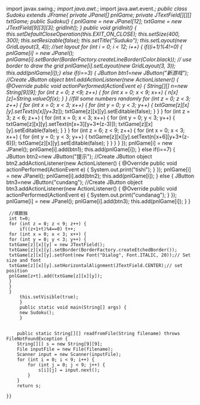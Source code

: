 import javax.swing.*;
import java.awt.*;
import java.awt.event.*;
public class Sudoku extends JFrame{
	 private JPanel[] pnlGame;
	 private JTextField[][][] txtGame;
	 public Sudoku() {
	 pnlGame = new JPanel[12];
	 txtGame = new JTextField[9][3][3];
	 gridInit();
	 }
	 public void gridInit() {
	 this.setDefaultCloseOperation(this.EXIT_ON_CLOSE);
	 this.setSize(400, 300);
	 this.setResizable(false);
	 this.setTitle("Suduko");
	 this.setLayout(new GridLayout(3, 4)); //set layout
	 for (int i = 0; i < 12; i++) {
		 if((i+1)%4!=0) {
	 pnlGame[i] = new JPanel();
	 pnlGame[i].setBorder(BorderFactory.createLineBorder(Color.black)); // use border to draw the grid
	 pnlGame[i].setLayout(new GridLayout(3, 3));
	 this.add(pnlGame[i]);}
		 else if(i==3) {
			 JButton btn1=new JButton("新游戏"); //Create JButton object
			 btn1.addActionListener(new ActionListener() {
			 @Override
			 public void actionPerformed(ActionEvent e) {
				  String[][] n=new String[9][9];
	                          for (int z = 0; z <9; z++) {
		                  for (int x = 0; x < 9; x++) {
		                  n[x][z]=String.valueOf(x);
		                                      }
		                                     }
	 //fill some numbers randomly
	 for (int z = 0; z < 3; z++) {
	 for (int x = 0; x < 3; x++) {
	 for (int y = 0; y < 3; y++) {
	 txtGame[z][x][y].setText(n[x][y+3*z]);
	 txtGame[z][x][y].setEditable(false);
	 }
	 }
	 }
	 for (int z = 3; z < 6; z++) {
         for (int x = 0; x < 3; x++) {
	 for (int y = 0; y < 3; y++) {
	 txtGame[z][x][y].setText(n[x+3][y+3*(z-3)]);
	 txtGame[z][x][y].setEditable(false);
	 }
	 }
	 }
	 for (int z = 6; z < 9; z++) {
	 for (int x = 0; x < 3; x++) {
	 for (int y = 0; y < 3; y++) {
	 txtGame[z][x][y].setText(n[x+6][y+3*(z-6)]);
	 txtGame[z][x][y].setEditable(false);
	 }
	 }
	 }
			 }
			 });
			 pnlGame[i] = new JPanel();
			 pnlGame[i].add(btn1);
			 this.add(pnlGame[i]);
		 }
		 else if(i==7) {
			 JButton btn2=new JButton("提示"); //Create JButton object
			 btn2.addActionListener(new ActionListener() {
			 @Override
			 public void actionPerformed(ActionEvent e) {
				 System.out.print("tishi"); 
			 }
			 });
			 pnlGame[i] = new JPanel();
			 pnlGame[i].add(btn2);
			 this.add(pnlGame[i]);
		 }
		 else {
			 JButton btn3=new JButton("cundang"); //Create JButton object
			 btn3.addActionListener(new ActionListener() {
			 @Override
			 public void actionPerformed(ActionEvent e) {
				 System.out.print("cundanag"); 
			 }
			 });
			 pnlGame[i] = new JPanel();
			 pnlGame[i].add(btn3);
			 this.add(pnlGame[i]);
		 }
	 }
	 
	 //填数独
	 int t=0;
	 for (int z = 0; z < 9; z++) {
		 if((z+1+t)%4==0) t++;
	 for (int x = 0; x < 3; x++) {
	 for (int y = 0; y < 3; y++) {
	 txtGame[z][x][y] = new JTextField();
	 txtGame[z][x][y].setBorder(BorderFactory.createEtchedBorder());
	 txtGame[z][x][y].setFont(new Font("Dialog", Font.ITALIC, 20));// Set size and font
	 txtGame[z][x][y].setHorizontalAlignment(JTextField.CENTER);// set position
	 pnlGame[z+t].add(txtGame[z][x][y]);
	 }
	 }
	 }
		 this.setVisible(true);
		 }
		 public static void main(String[] args) {
		 new Sudoku();
		 } 
		
		
		public static String[][] readfromFile(String filename) throws FileNotFoundException {
		String[][] s = new String[9][9];
		File inputFile = new File(filename);
		Scanner input = new Scanner(inputFile);
		for (int i = 0; i < 9; i++) {
			for (int j = 0; j < 9; j++) {
				s[i][j] = input.next();
			}
		}
		return s;

	}}
